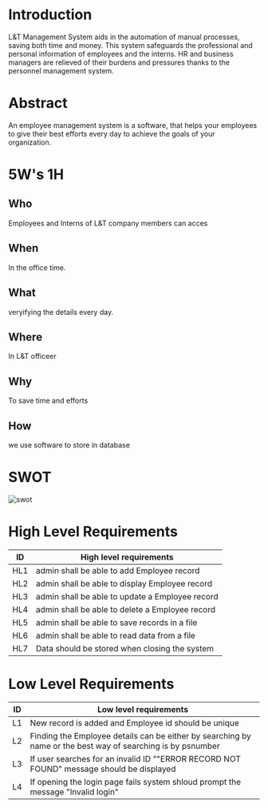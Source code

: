 # Introduction

L&T Management System aids in the automation of manual processes, saving both time and money. This system safeguards the professional and personal information of employees and the interns. HR and business managers are relieved of their burdens and pressures thanks to the personnel management system.

# Abstract

An employee management system is a software, that helps your employees to give their best efforts every day to achieve the goals of your organization.

# 5W's 1H

## Who

Employees and Interns of L&T company members can acces

## When

In the office time.

## What

veryifying the details every day.

## Where

In L&T officeer

## Why

To save time and efforts

## How

we use software to store in database

# SWOT

![swot](https://user-images.githubusercontent.com/68550769/162017373-1b0f93b5-ae8b-4dcb-9151-0554dd700c34.jpg)


# High Level Requirements

| ID  | High level requirements |
| ------------- | ------------- |
| HL1 | admin shall be able to add Employee record |
| HL2 | admin  shall be able to display Employee record |
| HL3 | admin shall be able to update a Employee record |
| HL4 | admin shall be able to delete a Employee record |
| HL5 | admin shall be able to save records in a file |
| HL6 | admin shall be able to read data from a file |
| HL7 | Data should be stored when closing the system |


# Low Level Requirements

| ID  | Low level requirements |
| ------------- | ------------- |
| L1 | New record is added and Employee id should be unique |
| L2 | Finding the Employee details can be either by searching by name or the best way of searching is by psnumber |
| L3 | If user searches for an invalid ID ""ERROR RECORD NOT FOUND" message should be displayed |
| L4 | If opening the login page fails system shloud prompt the message "Invalid login" |


